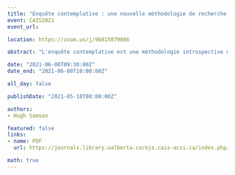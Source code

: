 ```yaml
---
title: "Enquête contemplative : une nouvelle méthodologie de recherche pour les sciences de l'information"
event: CAIS2021
event_url:

location: https://zoom.us/j/96815079086

abstract: "L'enquête contemplative est une méthodologie introspective qui valorise les perspectives à la première personne ainsi que les divers modes de connaissances. Cet article présente l'enquête contemplative comme une méthodologie prometteuse pour la recherche en sciences de l'information. La méthodologie est d'abord contextualisée dans une discussion de recherche au carrefour de l'information et de la contemplation, puis élaborée à l'aide d'exemples issus de la thèse de recherche de l'auteur. Les contributions possibles de la méthodologie aux sciences de l’information sont ensuite mises en évidence, tout comme les futures applications de recherche potentielles. Il est proposé que l'adoption de la méthodologie offrira aux chercheur.e.s en sciences de l'information les techniques et les outils nécessaires pour explorer les questions fondamentales concernant les expériences contemplatives humaines et la croissance personnelle."

date: "2021-06-08T09:30:00Z"
date_end: "2021-06-08T10:00:00Z"

all_day: false

publishDate: "2021-05-18T00:00:00Z"

authors:
- Hugh Samson

featured: false
links:
- name: PDF
  url: https://journals.library.ualberta.ca/ojs.cais-acsi.ca/index.php/cais-asci/article/view/1216/1052

math: true
---
```

